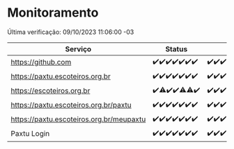 # Monitoramento

Última verificação: 09/10/2023 11:06:00 -03

|Serviço|Status|Últimas 24h|
|---|---|---|
|https://github.com|<span title="2023-10-02: OK=24">✔️</span><span title="2023-10-03: OK=24">✔️</span><span title="2023-10-04: OK=24">✔️</span><span title="2023-10-05: OK=24">✔️</span><span title="2023-10-06: OK=24">✔️</span><span title="2023-10-07: OK=24">✔️</span><span title="2023-10-08: OK=15">✔️</span>|<span title="08/10/2023 12:04:00 -03 : 200">✔️</span><span title="08/10/2023 13:06:00 -03 : 200">✔️</span><span title="08/10/2023 14:03:00 -03 : 200">✔️</span><span title="08/10/2023 15:07:00 -03 : 200">✔️</span><span title="08/10/2023 16:02:00 -03 : 200">✔️</span><span title="08/10/2023 17:04:00 -03 : 200">✔️</span><span title="08/10/2023 18:03:00 -03 : 200">✔️</span><span title="08/10/2023 19:03:00 -03 : 200">✔️</span><span title="08/10/2023 20:03:00 -03 : 200">✔️</span><span title="08/10/2023 21:29:00 -03 : 200">✔️</span><span title="08/10/2023 22:41:00 -03 : 200">✔️</span><span title="08/10/2023 23:14:00 -03 : 200">✔️</span><span title="09/10/2023 00:06:00 -03 : 200">✔️</span><span title="09/10/2023 01:07:00 -03 : 200">✔️</span><span title="09/10/2023 02:05:00 -03 : 200">✔️</span><span title="09/10/2023 03:08:00 -03 : 200">✔️</span><span title="09/10/2023 04:05:00 -03 : 200">✔️</span><span title="09/10/2023 05:09:00 -03 : 200">✔️</span><span title="09/10/2023 06:06:00 -03 : 200">✔️</span><span title="09/10/2023 07:07:00 -03 : 200">✔️</span><span title="09/10/2023 08:04:00 -03 : 200">✔️</span><span title="09/10/2023 09:12:00 -03 : 200">✔️</span><span title="09/10/2023 10:11:00 -03 : 200">✔️</span><span title="09/10/2023 11:06:00 -03 : 200">✔️</span>|
|https://paxtu.escoteiros.org.br|<span title="2023-10-02: OK=24">✔️</span><span title="2023-10-03: OK=24">✔️</span><span title="2023-10-04: OK=24">✔️</span><span title="2023-10-05: OK=24">✔️</span><span title="2023-10-06: OK=24">✔️</span><span title="2023-10-07: OK=24">✔️</span><span title="2023-10-08: OK=15">✔️</span>|<span title="08/10/2023 12:04:00 -03 : 200">✔️</span><span title="08/10/2023 13:06:00 -03 : 200">✔️</span><span title="08/10/2023 14:03:00 -03 : 200">✔️</span><span title="08/10/2023 15:07:00 -03 : 200">✔️</span><span title="08/10/2023 16:02:00 -03 : 200">✔️</span><span title="08/10/2023 17:04:00 -03 : 200">✔️</span><span title="08/10/2023 18:03:00 -03 : 200">✔️</span><span title="08/10/2023 19:03:00 -03 : 200">✔️</span><span title="08/10/2023 20:03:00 -03 : 200">✔️</span><span title="08/10/2023 21:29:00 -03 : 200">✔️</span><span title="08/10/2023 22:41:00 -03 : 200">✔️</span><span title="08/10/2023 23:14:00 -03 : 200">✔️</span><span title="09/10/2023 00:06:00 -03 : 200">✔️</span><span title="09/10/2023 01:07:00 -03 : 200">✔️</span><span title="09/10/2023 02:05:00 -03 : 200">✔️</span><span title="09/10/2023 03:08:00 -03 : 200">✔️</span><span title="09/10/2023 04:05:00 -03 : 200">✔️</span><span title="09/10/2023 05:09:00 -03 : 200">✔️</span><span title="09/10/2023 06:06:00 -03 : 200">✔️</span><span title="09/10/2023 07:07:00 -03 : 200">✔️</span><span title="09/10/2023 08:04:00 -03 : 200">✔️</span><span title="09/10/2023 09:12:00 -03 : 200">✔️</span><span title="09/10/2023 10:11:00 -03 : 200">✔️</span><span title="09/10/2023 11:06:00 -03 : 200">✔️</span>|
|https://escoteiros.org.br|<span title="2023-10-02: OK=24">✔️</span><span title="2023-10-03: OK=23, Falhas=1">⚠️</span><span title="2023-10-04: OK=24">✔️</span><span title="2023-10-05: OK=24">✔️</span><span title="2023-10-06: OK=23, Falhas=1">⚠️</span><span title="2023-10-07: OK=23, Falhas=1">⚠️</span><span title="2023-10-08: OK=15">✔️</span>|<span title="08/10/2023 12:04:00 -03 : 200">✔️</span><span title="08/10/2023 13:06:00 -03 : 200">✔️</span><span title="08/10/2023 14:03:00 -03 : 200">✔️</span><span title="08/10/2023 15:07:00 -03 : 200">✔️</span><span title="08/10/2023 16:02:00 -03 : 200">✔️</span><span title="08/10/2023 17:04:00 -03 : 200">✔️</span><span title="08/10/2023 18:03:00 -03 : 200">✔️</span><span title="08/10/2023 19:03:00 -03 : 200">✔️</span><span title="08/10/2023 20:03:00 -03 : 200">✔️</span><span title="08/10/2023 21:29:00 -03 : 200">✔️</span><span title="08/10/2023 22:41:00 -03 : 200">✔️</span><span title="08/10/2023 23:14:00 -03 : 200">✔️</span><span title="09/10/2023 00:06:00 -03 : 200">✔️</span><span title="09/10/2023 01:07:00 -03 : 200">✔️</span><span title="09/10/2023 02:05:00 -03 : 200">✔️</span><span title="09/10/2023 03:08:00 -03 : 200">✔️</span><span title="09/10/2023 04:05:00 -03 : 200">✔️</span><span title="09/10/2023 05:09:00 -03 : 200">✔️</span><span title="09/10/2023 06:06:00 -03 : 200">✔️</span><span title="09/10/2023 07:07:00 -03 : 200">✔️</span><span title="09/10/2023 08:04:00 -03 : 200">✔️</span><span title="09/10/2023 09:12:00 -03 : 200">✔️</span><span title="09/10/2023 10:11:00 -03 : 200">✔️</span><span title="09/10/2023 11:06:00 -03 : 200">✔️</span>|
|https://paxtu.escoteiros.org.br/paxtu|<span title="2023-10-02: OK=24">✔️</span><span title="2023-10-03: OK=24">✔️</span><span title="2023-10-04: OK=24">✔️</span><span title="2023-10-05: OK=24">✔️</span><span title="2023-10-06: OK=24">✔️</span><span title="2023-10-07: OK=24">✔️</span><span title="2023-10-08: OK=15">✔️</span>|<span title="08/10/2023 12:04:00 -03 : 200">✔️</span><span title="08/10/2023 13:06:00 -03 : 200">✔️</span><span title="08/10/2023 14:03:00 -03 : 200">✔️</span><span title="08/10/2023 15:07:00 -03 : 200">✔️</span><span title="08/10/2023 16:02:00 -03 : 200">✔️</span><span title="08/10/2023 17:04:00 -03 : 200">✔️</span><span title="08/10/2023 18:03:00 -03 : 200">✔️</span><span title="08/10/2023 19:03:00 -03 : 200">✔️</span><span title="08/10/2023 20:03:00 -03 : 200">✔️</span><span title="08/10/2023 21:29:00 -03 : 200">✔️</span><span title="08/10/2023 22:41:00 -03 : 200">✔️</span><span title="08/10/2023 23:14:00 -03 : 200">✔️</span><span title="09/10/2023 00:06:00 -03 : 200">✔️</span><span title="09/10/2023 01:07:00 -03 : 200">✔️</span><span title="09/10/2023 02:05:00 -03 : 200">✔️</span><span title="09/10/2023 03:08:00 -03 : 200">✔️</span><span title="09/10/2023 04:05:00 -03 : 200">✔️</span><span title="09/10/2023 05:09:00 -03 : 200">✔️</span><span title="09/10/2023 06:06:00 -03 : 200">✔️</span><span title="09/10/2023 07:07:00 -03 : 200">✔️</span><span title="09/10/2023 08:04:00 -03 : 200">✔️</span><span title="09/10/2023 09:12:00 -03 : 200">✔️</span><span title="09/10/2023 10:11:00 -03 : 200">✔️</span><span title="09/10/2023 11:06:00 -03 : 200">✔️</span>|
|https://paxtu.escoteiros.org.br/meupaxtu|<span title="2023-10-02: OK=24">✔️</span><span title="2023-10-03: OK=24">✔️</span><span title="2023-10-04: OK=24">✔️</span><span title="2023-10-05: OK=24">✔️</span><span title="2023-10-06: OK=24">✔️</span><span title="2023-10-07: OK=24">✔️</span><span title="2023-10-08: OK=15">✔️</span>|<span title="08/10/2023 12:04:00 -03 : 200">✔️</span><span title="08/10/2023 13:06:00 -03 : 200">✔️</span><span title="08/10/2023 14:03:00 -03 : 200">✔️</span><span title="08/10/2023 15:07:00 -03 : 200">✔️</span><span title="08/10/2023 16:02:00 -03 : 200">✔️</span><span title="08/10/2023 17:04:00 -03 : 200">✔️</span><span title="08/10/2023 18:03:00 -03 : 200">✔️</span><span title="08/10/2023 19:03:00 -03 : 200">✔️</span><span title="08/10/2023 20:03:00 -03 : 200">✔️</span><span title="08/10/2023 21:29:00 -03 : 200">✔️</span><span title="08/10/2023 22:41:00 -03 : 200">✔️</span><span title="08/10/2023 23:14:00 -03 : 200">✔️</span><span title="09/10/2023 00:06:00 -03 : 200">✔️</span><span title="09/10/2023 01:07:00 -03 : 200">✔️</span><span title="09/10/2023 02:05:00 -03 : 200">✔️</span><span title="09/10/2023 03:08:00 -03 : 200">✔️</span><span title="09/10/2023 04:05:00 -03 : 200">✔️</span><span title="09/10/2023 05:09:00 -03 : 200">✔️</span><span title="09/10/2023 06:06:00 -03 : 200">✔️</span><span title="09/10/2023 07:07:00 -03 : 200">✔️</span><span title="09/10/2023 08:04:00 -03 : 200">✔️</span><span title="09/10/2023 09:12:00 -03 : 200">✔️</span><span title="09/10/2023 10:11:00 -03 : 200">✔️</span><span title="09/10/2023 11:06:00 -03 : 200">✔️</span>|
|Paxtu Login|<span title="2023-10-02: OK=24">✔️</span><span title="2023-10-03: OK=24">✔️</span><span title="2023-10-04: OK=24">✔️</span><span title="2023-10-05: OK=24">✔️</span><span title="2023-10-06: OK=24">✔️</span><span title="2023-10-07: OK=24">✔️</span><span title="2023-10-08: OK=15">✔️</span>|<span title="08/10/2023 12:04:00 -03 : 200">✔️</span><span title="08/10/2023 13:06:00 -03 : 200">✔️</span><span title="08/10/2023 14:03:00 -03 : 200">✔️</span><span title="08/10/2023 15:07:00 -03 : 200">✔️</span><span title="08/10/2023 16:02:00 -03 : 200">✔️</span><span title="08/10/2023 17:04:00 -03 : 200">✔️</span><span title="08/10/2023 18:03:00 -03 : 200">✔️</span><span title="08/10/2023 19:03:00 -03 : 200">✔️</span><span title="08/10/2023 20:03:00 -03 : 200">✔️</span><span title="08/10/2023 21:29:00 -03 : 200">✔️</span><span title="08/10/2023 22:41:00 -03 : 200">✔️</span><span title="08/10/2023 23:14:00 -03 : 200">✔️</span><span title="09/10/2023 00:06:00 -03 : 200">✔️</span><span title="09/10/2023 01:07:00 -03 : 200">✔️</span><span title="09/10/2023 02:05:00 -03 : 200">✔️</span><span title="09/10/2023 03:08:00 -03 : 200">✔️</span><span title="09/10/2023 04:05:00 -03 : 200">✔️</span><span title="09/10/2023 05:09:00 -03 : 200">✔️</span><span title="09/10/2023 06:06:00 -03 : 200">✔️</span><span title="09/10/2023 07:07:00 -03 : 200">✔️</span><span title="09/10/2023 08:04:00 -03 : 200">✔️</span><span title="09/10/2023 09:12:00 -03 : 200">✔️</span><span title="09/10/2023 10:11:00 -03 : 200">✔️</span><span title="09/10/2023 11:06:00 -03 : 200">✔️</span>|
